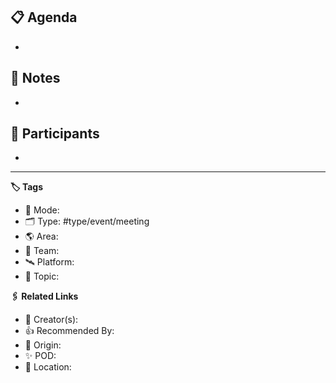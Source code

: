 ## 📋 Agenda

-


## 📝 Notes

-


## 👥 Participants

-


---

**🏷 Tags**

- 🧠 Mode: 
- 🗂 Type: #type/event/meeting 
- 🌎 Area: 
- 🚀 Team: 
- 🛰 Platform: 
- 💬 Topic: 


**🖇️ Related Links**

- 👤 Creator(s): 
- 👍 Recommended By: 
- 🔮 Origin: 
- ✨ POD: 
- 🔗 Location: 

